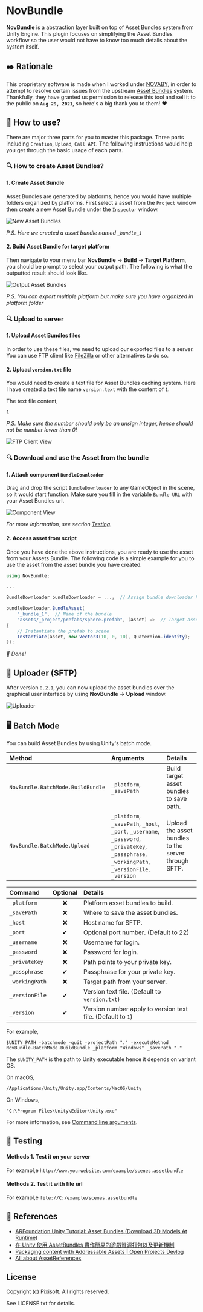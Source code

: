# NovBundle

**NovBundle** is a abstraction layer built on top of Asset Bundles system from
Unity Engine. This plugin focuses on simplifying the Asset Bundles workflow so
the user would not have to know too much details about the system itself.

## ✒️ Rationale

This proprietary software is made when I worked under [NOVABY](https://www.novaby.com/),
in order to attempt to resolve certain issues from the upstream [Asset Bundles](https://docs.unity3d.com/Manual/AssetBundlesIntro.html)
system. Thankfully, they have granted us permission to release this tool and
sell it to the public on **`Aug 29, 2021`**, so here's a big thank you to them! ♥️

## 🔨 How to use?

There are major three parts for you to master this package. Three parts including
`Creation`, `Upload`, `Call API`. The following instructions would help you get
through the basic usage of each parts.

### 🔍 How to create Asset Bundles?

#### 1. Create Asset Bundle

Asset Bundles are generated by platforms, hence you would have multiple folders
organized by platforms. First select a asset from the `Project` window then
create a new Asset Bundle under the `Inspector` window.

![New Asset Bundles](./etc/new_ab.png)

*P.S. Here we created a asset bundle named `_bundle_1`*

#### 2. Build Asset Bundle for target platform

Then navigate to your menu bar **NovBundle** -> **Build** -> **Target Platform**,
you should be prompt to select your output path. The following is what the
outputted result should look like.

![Output Asset Bundles](./etc/ab_output.png)

*P.S. You can export multiple platform but make sure you have organized in platform folder*

### 🔍 Upload to server

#### 1. Upload Asset Bundles files

In order to use these files, we need to upload our exported files to a server.
You can use FTP client like [FileZilla](https://filezilla-project.org/) or
other alternatives to do so.

#### 2. Upload `version.txt` file

You would need to create a text file for Asset Bundles caching system. Here I
have created a text file name `version.text` with the content of `1`.

The text file content,

```
1
```

*P.S. Make sure the number should only be an unsign integer, hence should not
be number lower than 0!*

![FTP Client View](./etc/ftp_view.png)

### 🔍 Download and use the Asset from the bundle

#### 1. Attach component `BundleDownloader`

Drag and drop the script `BundleDownloader` to any GameObject in the scene, so
it would start function. Make sure you fill in the variable `Bundle URL` with
your Asset Bundles url.

![Component View](./etc/comp_view.png)

*For more information, see section [Testing](#pencil-testing).*

#### 2. Access asset from script

Once you have done the above instructions, you are ready to use the asset
from your Assets Bundle. The following code is a simple example for you to use
the asset from the asset bundle you have created.

```cs
using NovBundle;

...

BundleDownloader bundleDownloader = ...;  // Assign bundle downloader here!

bundleDownloader.BundleAsset(
    "_bundle_1",  // Name of the bundle
    "assets/_project/prefabs/sphere.prefab", (asset) =>  // Target asset, and callback
{
    // Instantiate the prefab to scene
    Instantiate(asset, new Vector3(10, 0, 10), Quaternion.identity);
});
```

*🎉 Done!*

## 💾 Uploader (SFTP)

After version `0.2.1`, you can now upload the asset bundles over the graphical
user interface by using **NovBundle** -> **Upload** window.

![Uploader](./etc/uploader.png)

## 🖥️ Batch Mode

You can build Asset Bundles by using Unity's batch mode.

| Method                            | Arguments                                                                                                                                      | Details                                              |
|:----------------------------------|:-----------------------------------------------------------------------------------------------------------------------------------------------|:-----------------------------------------------------|
| `NovBundle.BatchMode.BuildBundle` | `_platform`, `_savePath`                                                                                                                       | Build target asset bundles to save path.             |
| `NovBundle.BatchMode.Upload`      | `_platform`, `_savePath`, `_host`, `_port`, `_username`, `_password`, `_privateKey`, `_passphrase`, `_workingPath`, `_versionFile`, `_version` | Upload the asset bundles to the server through SFTP. |

| Command        | Optional | Details                                                     |
|:---------------|:--------:|:------------------------------------------------------------|
| `_platform`    | ❌       | Platform asset bundles to build.                            |
| `_savePath`    | ❌       | Where to save the asset bundles.                            |
| `_host`        | ❌       | Host name for SFTP.                                         |
| `_port `       | ✔        | Optional port number. (Default to 22)                       |
| `_username`    | ❌       | Username for login.                                         |
| `_password`    | ❌       | Password for login.                                         |
| `_privateKey`  | ❌       | Path points to your private key.                            |
| `_passphrase`  | ✔        | Passphrase for your private key.                            |
| `_workingPath` | ❌       | Target path from your server.                               |
| `_versionFile` | ✔        | Version text file. (Default to `version.txt`)               |
| `_version`     | ✔        | Version number apply to version text file. (Default to `1`) |

For example,

```
$UNITY_PATH -batchmode -quit -projectPath "." -executeMethod NovBundle.BatchMode.BuildBundle _platform "Windows" _savePath "."
```

The `$UNITY_PATH` is the path to Unity executable hence it depends on variant OS.

On macOS,

```
/Applications/Unity/Unity.app/Contents/MacOS/Unity
```

On Windows,

```
"C:\Program Files\Unity\Editor\Unity.exe"
```

For more information, see [Command line arguments](https://docs.unity3d.com/Manual/CommandLineArguments.html).


## 📝 Testing

#### Methods 1. Test it on your server

For exampl,e `http://www.yourwebsite.com/example/scenes.assetbundle`

#### Methods 2. Test it with file url

For exampl,e `file://C:/example/scenes.assetbundle`

## 🔗 References

* [ARFoundation Unity Tutorial: Asset Bundles (Download 3D Models At Runtime)](https://www.youtube.com/watch?v=twzfpuaM-Js&ab_channel=ThirdAurora)
* [在 Unity 使用 AssetBundles 實作簡易的遊戲資源打包以及更新機制](https://dev.twsiyuan.com/2017/04/unity-assetbundles.html)
* [Packaging content with Addressable Assets | Open Projects Devlog](https://www.youtube.com/watch?v=XIHINtB2e1U&t=104s&ab_channel=Unity)
* [All about AssetReferences](https://www.youtube.com/watch?v=aSumpv7Y7FE&ab_channel=Badgerdox)

## License

Copyright (c) Pixisoft. All rights reserved.

See LICENSE.txt for details.
